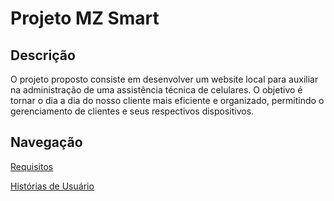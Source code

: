 # Projeto MZ Smart

## Descrição
O projeto proposto consiste em desenvolver um website local para auxiliar na administração de uma assistência técnica de celulares. O objetivo é tornar o dia a dia do nosso cliente mais eficiente e organizado, permitindo o gerenciamento de clientes e seus respectivos dispositivos.

## Navegação
[Requisitos](./Documentation/requirements.md)

[Histórias de Usuário](./Documentation/userStories.md)
